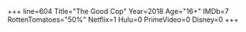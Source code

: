 +++
line=604
Title="The Good Cop"
Year=2018
Age="16+"
IMDb=7
RottenTomatoes="50%"
Netflix=1
Hulu=0
PrimeVideo=0
Disney=0
+++

